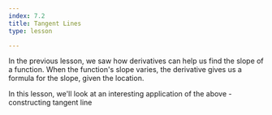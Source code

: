 ```yaml
---
index: 7.2
title: Tangent Lines
type: lesson

---
```


In the previous lesson, we saw how derivatives can help us find the slope of a function. When the function's slope varies, the derivative gives us a formula for the slope, given the location.

In this lesson, we'll look at an interesting application of the above - constructing tangent line
<!--stackedit_data:
eyJoaXN0b3J5IjpbLTEzNDAxMDc3NjddfQ==
-->